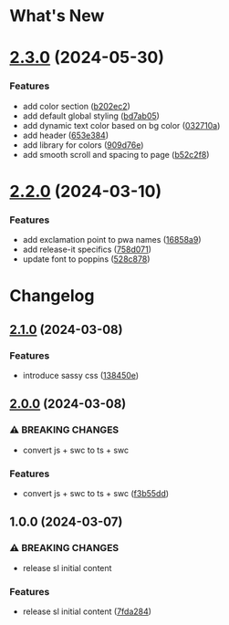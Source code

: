 # What's New

# [2.3.0](https://github.com/MoonbamiOfficial/sassy-css/compare/v2.2.0...v2.3.0) (2024-05-30)


### Features

* add color section ([b202ec2](https://github.com/MoonbamiOfficial/sassy-css/commit/b202ec2c30fbbd1081991beccd569bdd8f31163c))
* add default global styling ([bd7ab05](https://github.com/MoonbamiOfficial/sassy-css/commit/bd7ab0571336dcb3852867e6891a26f21cb4e0c1))
* add dynamic text color based on bg color ([032710a](https://github.com/MoonbamiOfficial/sassy-css/commit/032710a8c237b04101ca403ed815a283d7c4c660))
* add header ([653e384](https://github.com/MoonbamiOfficial/sassy-css/commit/653e384080472a863478beaa9c60444769a52a95))
* add library for colors ([909d76e](https://github.com/MoonbamiOfficial/sassy-css/commit/909d76e3c25230aeb5e50caf0a7f0d6afe9037f0))
* add smooth scroll and spacing to page ([b52c2f8](https://github.com/MoonbamiOfficial/sassy-css/commit/b52c2f86905e2818ecdce3f72d86ff5e8e45c73c))

# [2.2.0](https://github.com/MoonbamiOfficial/sassy-css/compare/v2.1.0...v2.2.0) (2024-03-10)


### Features

* add exclamation point to pwa names ([16858a9](https://github.com/MoonbamiOfficial/sassy-css/commit/16858a944fc4ee5ac04a60d8da0824a6da9e9cf6))
* add release-it specifics ([758d071](https://github.com/MoonbamiOfficial/sassy-css/commit/758d071e8e7c8d01f954abf2b06f7f5941fe822a))
* update font to poppins ([528c878](https://github.com/MoonbamiOfficial/sassy-css/commit/528c878b45d03e340410e9c455e3ae3bfd2cbf2d))

# Changelog

## [2.1.0](https://github.com/MoonbamiOfficial/sassy-css/compare/v2.0.0...v2.1.0) (2024-03-08)


### Features

* introduce sassy css ([138450e](https://github.com/MoonbamiOfficial/sassy-css/commit/138450eb680f0347b705b5181c5b8e841ff1f061))

## [2.0.0](https://github.com/MoonbamiOfficial/sassy-library/compare/v1.0.0...v2.0.0) (2024-03-08)


### ⚠ BREAKING CHANGES

* convert js + swc to ts + swc

### Features

* convert js + swc to ts + swc ([f3b55dd](https://github.com/MoonbamiOfficial/sassy-library/commit/f3b55dd26e0bcefbb4116a28bfc9baf9cc8a32c0))

## 1.0.0 (2024-03-07)


### ⚠ BREAKING CHANGES

* release sl initial content

### Features

* release sl initial content ([7fda284](https://github.com/MoonbamiOfficial/sassy-library/commit/7fda284dc2d68348b2a43d5a29a83392d56f77a5))
